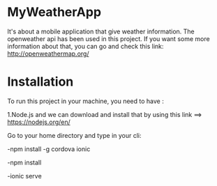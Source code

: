 # MyWeatherApp
It's about a mobile application that give weather information. The openweather api has been used in this project. If you want some more information about that, you can go and check this link: http://openweathermap.org/

# Installation
To run this project in your machine, you need to have : 

1.Node.js and we can download and install that by using this link ==> https://nodejs.org/en/ 

Go to your home directory and type in your cli:

-npm install -g cordova ionic

-npm install

-ionic serve 
